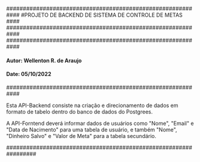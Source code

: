 ############################################################
#PROJETO DE BACKEND DE SISTEMA DE CONTROLE DE METAS ####
############################################################
############################################################
#### Autor: Wellenton R. de Araujo #########################
#### Date: 05/10/2022 ######################################
############################################################

Esta API-Backend consiste na criação e direcionamento de dados em 
formato de tabelo dentro do banco de dados do Postgrees. 

A API-Forntend deverá informar dados de usuários como "Nome", "Email" e 
"Data de Nacimento" para uma tabela de usuário, e também "Nome", 
"Dinheiro Salvo" e "Valor de Meta" para a tabela secundário.

#################################################################
